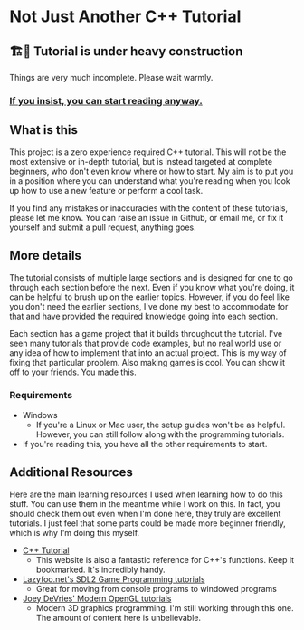 # Not Just Another C++ Tutorial

## 🏗️🚧 Tutorial is under heavy construction

Things are very much incomplete. Please wait warmly.

### [If you insist, you can start reading anyway.](https://github.com/raviddog/cpp-tutorial/wiki)

## What is this

This project is a zero experience required C++ tutorial. This will not be the most extensive or in-depth tutorial, but is instead targeted at complete beginners, who don't even know where or how to start. My aim is to put you in a position where you can understand what you're reading when you look up how to use a new feature or perform a cool task.

If you find any mistakes or inaccuracies with the content of these tutorials, please let me know. You can raise an issue in Github, or email me, or fix it yourself and submit a pull request, anything goes.

## More details

The tutorial consists of multiple large sections and is designed for one to go through each section before the next. Even if you know what you're doing, it can be helpful to brush up on the earlier topics. However, if you do feel like you don't need the earlier sections, I've done my best to accommodate for that and have provided the required knowledge going into each section.

Each section has a game project that it builds throughout the tutorial. I've seen many tutorials that provide code examples, but no real world use or any idea of how to implement that into an actual project. This is my way of fixing that particular problem. Also making games is cool. You can show it off to your friends. You made this.

### Requirements

- Windows
  - If you're a Linux or Mac user, the setup guides won't be as helpful. However, you can still follow along with the programming tutorials.
- If you're reading this, you have all the other requirements to start.

## Additional Resources

Here are the main learning resources I used when learning how to do this stuff. You can use them in the meantime while I work on this. In fact, you should check them out even when I'm done here, they truly are excellent tutorials. I just feel that some parts could be made more beginner friendly, which is why I'm doing this myself.

- [C++ Tutorial](http://www.cplusplus.com/doc/tutorial/introduction/)
  - This website is also a fantastic reference for C++'s functions. Keep it bookmarked. It's incredibly handy.
- [Lazyfoo.net's SDL2 Game Programming tutorials](https://lazyfoo.net/tutorials/SDL/index.php)
  - Great for moving from console programs to windowed programs
- [Joey DeVries' Modern OpenGL tutorials](https://learnopengl.com/)
  - Modern 3D graphics programming. I'm still working through this one. The amount of content here is unbelievable.
